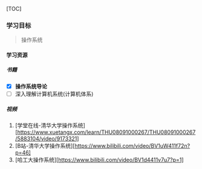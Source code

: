 [TOC]

### 学习目标

> 操作系统

#### 学习资源

##### 书籍

- [x] **操作系统导论**
- [ ] 深入理解计算机系统(计算机体系)

##### 视频

1. [学堂在线-清华大学操作系统][https://www.xuetangx.com/learn/THU08091000267/THU08091000267/5883104/video/9173321]
2. [B站-清华大学操作系统][https://www.bilibili.com/video/BV1uW411f72n?p=46]
3. [哈工大操作系统][https://www.bilibili.com/video/BV1d4411v7u7?p=1]

